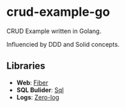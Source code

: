 # crud-example-go

CRUD Example written in Golang.

Influencied by DDD and Solid concepts.

## Libraries
- **Web**: [Fiber](https://gofiber.io/)
- **SQL Bulider**: [Sql](https://jmoiron.github.io/sqlx/)
- **Logs**: [Zero-log](https://github.com/rs/zerolog)
